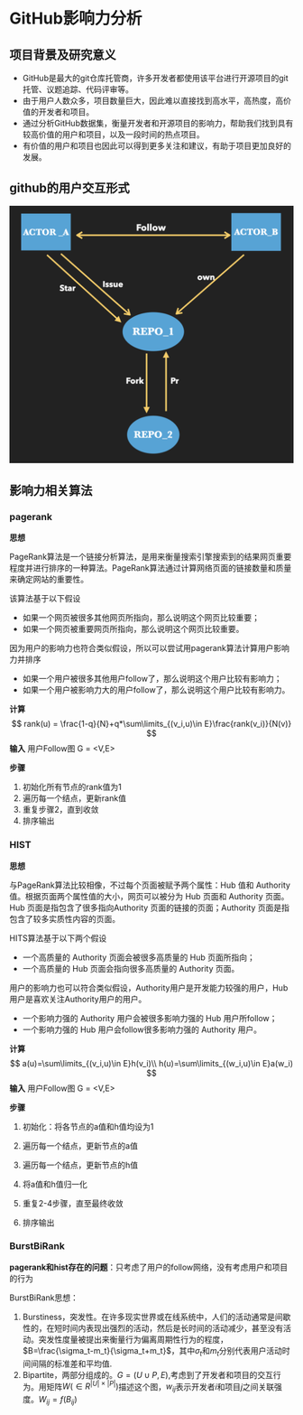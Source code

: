 # GitHub影响力分析

## 项目背景及研究意义

- GitHub是最大的git仓库托管商，许多开发者都使用该平台进行开源项目的git托管、议题追踪、代码评审等。
- 由于用户人数众多，项目数量巨大，因此难以直接找到高水平，高热度，高价值的开发者和项目。
- 通过分析GitHub数据集，衡量开发者和开源项目的影响力，帮助我们找到具有较高价值的用户和项目，以及一段时间的热点项目。
- 有价值的用户和项目也因此可以得到更多关注和建议，有助于项目更加良好的发展。

## github的用户交互形式

<img src="./pictures/interaction.png" style="zoom:50%;" />

## 影响力相关算法

### pagerank

**思想**

PageRank算法是一个链接分析算法，是用来衡量搜索引擎搜索到的结果网页重要程度并进行排序的一种算法。PageRank算法通过计算网络页面的链接数量和质量来确定网站的重要性。

该算法基于以下假设

- 如果一个网页被很多其他网页所指向，那么说明这个网页比较重要； 
- 如果一个网页被重要网页所指向，那么说明这个网页比较重要。

因为用户的影响力也符合类似假设，所以可以尝试用pagerank算法计算用户影响力并排序

- 如果一个用户被很多其他用户follow了，那么说明这个用户比较有影响力；
- 如果一个用户被影响力大的用户follow了，那么说明这个用户比较有影响力。

**计算**
$$
rank(u) = \frac{1-q}{N}+q*\sum\limits_{(v_i,u)\in E}\frac{rank(v_i)}{N(v)}
$$
**输入**  用户Follow图 G = <V,E>

**步骤**

1. 初始化所有节点的rank值为1
2. 遍历每一个结点，更新rank值
3. 重复步骤2，直到收敛
4. 排序输出



### HIST

**思想**

与PageRank算法比较相像，不过每个页面被赋予两个属性：Hub 值和 Authority 值。根据页面两个属性值的大小，网页可以被分为 Hub 页面和 Authority 页面。Hub 页面是指包含了很多指向Authority 页面的链接的页面；Authority 页面是指包含了较多实质性内容的页面。

HITS算法基于以下两个假设

- 一个高质量的 Authority 页面会被很多高质量的 Hub 页面所指向；
- 一个高质量的 Hub 页面会指向很多高质量的 Authority 页面。

用户的影响力也可以符合类似假设，Authority用户是开发能力较强的用户，Hub用户是喜欢关注Authority用户的用户。

- 一个影响力强的 Authority 用户会被很多影响力强的 Hub 用户所follow；
- 一个影响力强的 Hub 用户会follow很多影响力强的 Authority 用户。

**计算**
$$
a(u)=\sum\limits_{(v_i,u)\in E}h(v_i)\\
h(u)=\sum\limits_{(w_i,u)\in E}a(w_i)
$$
**输入** 用户Follow图 G = <V,E>

**步骤**

1. 初始化：将各节点的a值和h值均设为1

2. 遍历每一个结点，更新节点的a值

3. 遍历每一个结点，更新节点的h值

4. 将a值和h值归一化

5. 重复2-4步骤，直至最终收敛
6. 排序输出



### BurstBiRank

**pagerank和hist存在的问题**：只考虑了用户的follow网络，没有考虑用户和项目的行为

BurstBiRank思想：

1. Burstiness，突发性。在许多现实世界或在线系统中，人们的活动通常是间歇性的，在短时间内表现出强烈的活动，然后是长时间的活动减少，甚至没有活动。突发性度量被提出来衡量行为偏离周期性行为的程度，$B=\frac{\sigma_t-m_t}{\sigma_t+m_t}$，其中$\sigma_t$和$m_t$分别代表用户活动时间间隔的标准差和平均值.
2. Bipartite，两部分组成的。$G=(U\cup P,E)$,考虑到了开发者和项目的交互行为。用矩阵$W(\in R^{|U|\times|P|})$描述这个图，$w_{ij}$表示开发者$i$和项目$j$之间关联强度。$W_{ij}=f(B_{ij})$






